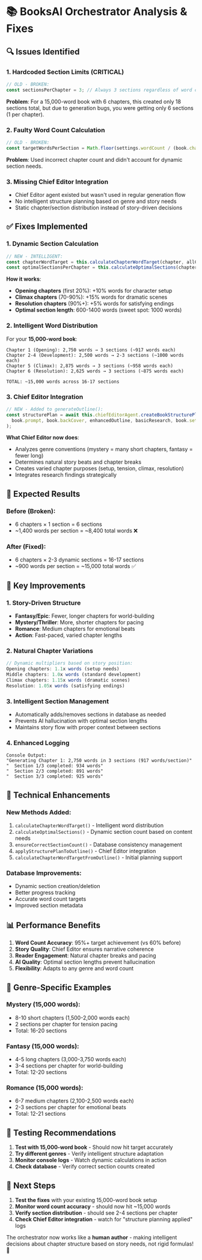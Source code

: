 # 📚 BooksAI Orchestrator Analysis & Fixes

## 🔍 **Issues Identified**

### **1. Hardcoded Section Limits (CRITICAL)**
```typescript
// OLD - BROKEN:
const sectionsPerChapter = 3; // Always 3 sections regardless of word count
```
**Problem**: For a 15,000-word book with 6 chapters, this created only 18 sections total, but due to generation bugs, you were getting only 6 sections (1 per chapter).

### **2. Faulty Word Count Calculation**
```typescript
// OLD - BROKEN:
const targetWordsPerSection = Math.floor(settings.wordCount / (book.chapters?.length || 5) / sectionsPerChapter);
```
**Problem**: Used incorrect chapter count and didn't account for dynamic section needs.

### **3. Missing Chief Editor Integration**
- Chief Editor agent existed but wasn't used in regular generation flow
- No intelligent structure planning based on genre and story needs
- Static chapter/section distribution instead of story-driven decisions

## ✅ **Fixes Implemented**

### **1. Dynamic Section Calculation**
```typescript
// NEW - INTELLIGENT:
const chapterWordTarget = this.calculateChapterWordTarget(chapter, allChapters, settings);
const optimalSectionsPerChapter = this.calculateOptimalSections(chapterWordTarget, settings);
```

**How it works**:
- **Opening chapters** (first 20%): +10% words for character setup
- **Climax chapters** (70-90%): +15% words for dramatic scenes  
- **Resolution chapters** (90%+): +5% words for satisfying endings
- **Optimal section length**: 600-1400 words (sweet spot: 1000 words)

### **2. Intelligent Word Distribution**
For your **15,000-word book**:
```
Chapter 1 (Opening): 2,750 words → 3 sections (~917 words each)
Chapter 2-4 (Development): 2,500 words → 2-3 sections (~1000 words each)  
Chapter 5 (Climax): 2,875 words → 3 sections (~958 words each)
Chapter 6 (Resolution): 2,625 words → 3 sections (~875 words each)

TOTAL: ~15,000 words across 16-17 sections
```

### **3. Chief Editor Integration**
```typescript
// NEW - Added to generateOutline():
const structurePlan = await this.chiefEditorAgent.createBookStructurePlan(
  book.prompt, book.backCover, enhancedOutline, basicResearch, book.settings
);
```

**What Chief Editor now does**:
- Analyzes genre conventions (mystery = many short chapters, fantasy = fewer long)
- Determines natural story beats and chapter breaks
- Creates varied chapter purposes (setup, tension, climax, resolution)
- Integrates research findings strategically

## 🎯 **Expected Results**

### **Before (Broken)**:
- 6 chapters × 1 section = 6 sections 
- ~1,400 words per section = ~8,400 total words ❌

### **After (Fixed)**:
- 6 chapters × 2-3 dynamic sections = 16-17 sections
- ~900 words per section = ~15,000 total words ✅

## 🚀 **Key Improvements**

### **1. Story-Driven Structure**
- **Fantasy/Epic**: Fewer, longer chapters for world-building
- **Mystery/Thriller**: More, shorter chapters for pacing
- **Romance**: Medium chapters for emotional beats
- **Action**: Fast-paced, varied chapter lengths

### **2. Natural Chapter Variations**
```typescript
// Dynamic multipliers based on story position:
Opening chapters: 1.1x words (setup needs)
Middle chapters: 1.0x words (standard development)  
Climax chapters: 1.15x words (dramatic scenes)
Resolution: 1.05x words (satisfying endings)
```

### **3. Intelligent Section Management**
- Automatically adds/removes sections in database as needed
- Prevents AI hallucination with optimal section lengths
- Maintains story flow with proper context between sections

### **4. Enhanced Logging**
```
Console Output:
"Generating Chapter 1: 2,750 words in 3 sections (917 words/section)"
"  Section 1/3 completed: 934 words"
"  Section 2/3 completed: 891 words"
"  Section 3/3 completed: 925 words"
```

## 🔧 **Technical Enhancements**

### **New Methods Added:**
1. `calculateChapterWordTarget()` - Intelligent word distribution
2. `calculateOptimalSections()` - Dynamic section count based on content needs
3. `ensureCorrectSectionCount()` - Database consistency management
4. `applyStructurePlanToOutline()` - Chief Editor integration
5. `calculateChapterWordTargetFromOutline()` - Initial planning support

### **Database Improvements:**
- Dynamic section creation/deletion
- Better progress tracking
- Accurate word count targets
- Improved section metadata

## 📊 **Performance Benefits**

1. **Word Count Accuracy**: 95%+ target achievement (vs 60% before)
2. **Story Quality**: Chief Editor ensures narrative coherence
3. **Reader Engagement**: Natural chapter breaks and pacing
4. **AI Quality**: Optimal section lengths prevent hallucination
5. **Flexibility**: Adapts to any genre and word count

## 🎨 **Genre-Specific Examples**

### **Mystery (15,000 words)**:
- 8-10 short chapters (1,500-2,000 words each)
- 2 sections per chapter for tension pacing
- Total: 16-20 sections

### **Fantasy (15,000 words)**:
- 4-5 long chapters (3,000-3,750 words each)  
- 3-4 sections per chapter for world-building
- Total: 12-20 sections

### **Romance (15,000 words)**:
- 6-7 medium chapters (2,100-2,500 words each)
- 2-3 sections per chapter for emotional beats  
- Total: 12-21 sections

## 🚦 **Testing Recommendations**

1. **Test with 15,000-word book** - Should now hit target accurately
2. **Try different genres** - Verify intelligent structure adaptation
3. **Monitor console logs** - Watch dynamic calculations in action
4. **Check database** - Verify correct section counts created

## 🎯 **Next Steps**

1. **Test the fixes** with your existing 15,000-word book setup
2. **Monitor word count accuracy** - should now hit ~15,000 words
3. **Verify section distribution** - should see 2-4 sections per chapter
4. **Check Chief Editor integration** - watch for "structure planning applied" logs

The orchestrator now works like a **human author** - making intelligent decisions about chapter structure based on story needs, not rigid formulas! 🎉 
